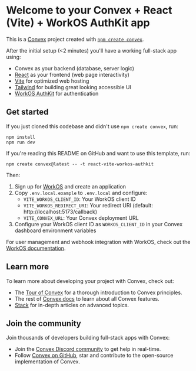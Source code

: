 # Welcome to your Convex + React (Vite) + WorkOS AuthKit app

This is a [Convex](https://convex.dev/) project created with [`npm create convex`](https://www.npmjs.com/package/create-convex).

After the initial setup (<2 minutes) you'll have a working full-stack app using:

- Convex as your backend (database, server logic)
- [React](https://react.dev/) as your frontend (web page interactivity)
- [Vite](https://vitest.dev/) for optimized web hosting
- [Tailwind](https://tailwindcss.com/) for building great looking accessible UI
- [WorkOS AuthKit](https://workos.com/docs/authkit) for authentication

## Get started

If you just cloned this codebase and didn't use `npm create convex`, run:

```
npm install
npm run dev
```

If you're reading this README on GitHub and want to use this template, run:

```
npm create convex@latest -- -t react-vite-workos-authkit
```

Then:

1. Sign up for [WorkOS](https://workos.com/) and create an application
2. Copy `.env.local.example` to `.env.local` and configure:
   - `VITE_WORKOS_CLIENT_ID`: Your WorkOS client ID
   - `VITE_WORKOS_REDIRECT_URI`: Your redirect URI (default: http://localhost:5173/callback)
   - `VITE_CONVEX_URL`: Your Convex deployment URL
3. Configure your WorkOS client ID as `WORKOS_CLIENT_ID` in your Convex dashboard environment variables

For user management and webhook integration with WorkOS, check out the [WorkOS documentation](https://workos.com/docs/user-management).

## Learn more

To learn more about developing your project with Convex, check out:

- The [Tour of Convex](https://docs.convex.dev/get-started) for a thorough introduction to Convex principles.
- The rest of [Convex docs](https://docs.convex.dev/) to learn about all Convex features.
- [Stack](https://stack.convex.dev/) for in-depth articles on advanced topics.

## Join the community

Join thousands of developers building full-stack apps with Convex:

- Join the [Convex Discord community](https://convex.dev/community) to get help in real-time.
- Follow [Convex on GitHub](https://github.com/get-convex/), star and contribute to the open-source implementation of Convex.
